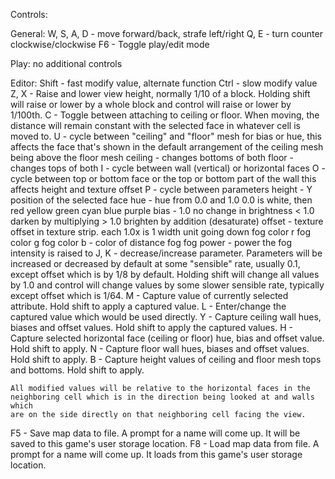 Controls:

General:
W, S, A, D - move forward/back, strafe left/right
Q, E - turn counter clockwise/clockwise
F6 - Toggle play/edit mode

Play:
no additional controls

Editor:
Shift - fast modify value, alternate function
Ctrl - slow modify value
Z, X - Raise and lower view height, normally 1/10 of a block.  Holding shift
       will raise or lower by a whole block and control will raise or lower by
       1/100th.
C - Toggle between attaching to ceiling or floor.  When moving, the distance
    will remain constant with the selected face in whatever cell is moved to.
U - cycle between "ceiling" and "floor" mesh
    for bias or hue, this affects the face that's shown in the default
    arrangement of the ceiling mesh being above the floor mesh
        ceiling - changes bottoms of both
        floor - changes tops of both
I - cycle between wall (vertical) or horizontal faces
O - cycle between top or bottom face or the top or bottom part of the wall
    this affects height and texture offset
P - cycle between parameters
    height - Y position of the selected face
    hue - hue from 0.0 and 1.0
          0.0 is white, then red yellow green cyan blue purple
    bias - 1.0 no change in brightness
           < 1.0 darken by multiplying
           > 1.0 brighten by addition (desaturate)
    offset - texture offset in texture strip.  each 1.0x is 1 width unit going
             down
    fog color r
    fog color g
    fog color b - color of distance fog
    fog power - power the fog intensity is raised to
J, K - decrease/increase parameter.  Parameters will be increased or decreased
       by default at some "sensible" rate, usually 0.1, except offset which is
       by 1/8 by default.  Holding shift will change all values by 1.0 and
       control will change values by some slower sensible rate, typically
       except offset which is 1/64.
M - Capture value of currently selected attribute.  Hold shift to apply a
    captured value.
L - Enter/change the captured value which would be used directly.
Y - Capture ceiling wall hues, biases and offset values.  Hold shift to apply
    the captured values.
H - Capture selected horizontal face (ceiling or floor) hue, bias and offset
    value.  Hold shift to apply.
N - Capture floor wall hues, biases and offset values.  Hold shift to apply.
B - Capture height values of ceiling and floor mesh tops and bottoms.  Hold
    shift to apply.

    All modified values will be relative to the horizontal faces in the
    neighboring cell which is in the direction being looked at and walls which
    are on the side directly on that neighboring cell facing the view.

F5 - Save map data to file.  A prompt for a name will come up.  It will be
     saved to this game's user storage location.
F8 - Load map data from file.  A prompt for a name will come up.  It loads
     from this game's user storage location.
